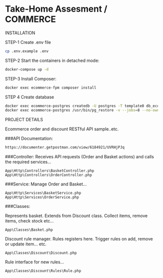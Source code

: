 # Take-Home Assesment / COMMERCE  

INSTALLATION

STEP-1
Create .env file
```sh
cp .env.example .env
```

STEP-2
Start the containers in detached mode:

```sh
docker-compose up -d
```

STEP-3 Install Composer:

```sh
docker exec ecommerce-fpm composer install
```
STEP 4 Create database
```sh
docker exec ecommerce-postgres createdb -U postgres -T template0 db_ecommerce
docker exec ecommerce-postgres /usr/bin/pg_restore -v --jobs=8 --no-owner --username=postgres --no-acl -d db_ecommerce /database/backup/db.dump.gz
```

PROJECT DETAILS

Ecommerce order and discount RESTful API sample..etc.

###API Documentation:
```html
https://documenter.getpostman.com/view/6184921/UVRHjPJq
```

###Controller:
Receives API requests (Order and Basket actions) and calls the required services...
```
App\Http\Controllers\BasketController.php
App\Http\Controllers\OrderController.php
```

###Service:
Manage Order and Basket...
```
App\Http\Services\BasketService.php
App\Http\Services\OrderService.php
```
###Classes:

Represents basket. Extends from Discount class. Collect items, remove items, check stock etc...
```
App\Classes\Basket.php
```

Discount rule manager. Rules registers here. Trigger rules on add, remove or update item... etc.
```
App\Classes\Discount\Discount.php
```

Rule interface for new rules...
```
App\Classes\Discount\Rules\Rule.php
```
